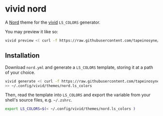 # vivid nord

A [Nord](https://www.nordtheme.com/) theme for the [vivid](https://github.com/sharkdp/vivid) `LS_COLORS` generator.

You may preview it like so:

```bash
vivid preview <( curl -f https://raw.githubusercontent.com/tapeinosyne/nord-vivid/master/nord.yml )
```

## Installation

Download `nord.yml` and generate a `LS_COLORS` template, storing it at a path of your choice.

```bash
vivid generate <( curl -f https://raw.githubusercontent.com/tapeinosyne/nord-vivid/master/nord.yml ) \
>> ~/.config/vivid/themes/nord.ls_colors
```

Then, read the template into `LS_COLORS` and export the variable from your shell's source files, e.g. `~/.zshrc`.

```bash
export LS_COLORS=$(< ~/.config/vivid/themes/nord.ls_colors )
```
